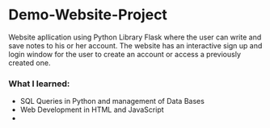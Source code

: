 # Demo-Website-Project
Website apllication using Python Library Flask where the user can write and save notes to his or her account. The website has an interactive sign up and login window for the user to create an account or access a previously created one.

### What I learned:
 - SQL Queries in Python and management of Data Bases
 - Web Development in HTML and JavaScript
 - 
